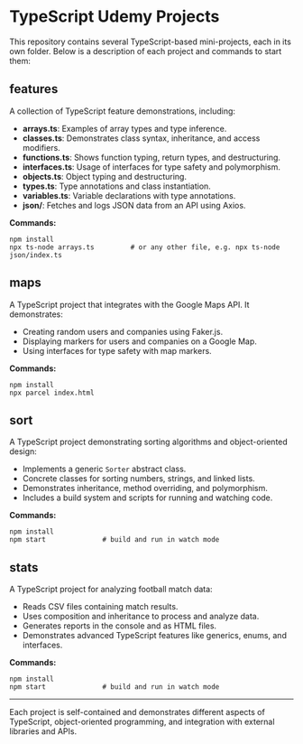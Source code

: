 # TypeScript Udemy Projects

This repository contains several TypeScript-based mini-projects, each in its own folder. Below is a description of each project and commands to start them:

## features

A collection of TypeScript feature demonstrations, including:

- **arrays.ts**: Examples of array types and type inference.
- **classes.ts**: Demonstrates class syntax, inheritance, and access modifiers.
- **functions.ts**: Shows function typing, return types, and destructuring.
- **interfaces.ts**: Usage of interfaces for type safety and polymorphism.
- **objects.ts**: Object typing and destructuring.
- **types.ts**: Type annotations and class instantiation.
- **variables.ts**: Variable declarations with type annotations.
- **json/**: Fetches and logs JSON data from an API using Axios.

**Commands:**

```
npm install
npx ts-node arrays.ts         # or any other file, e.g. npx ts-node json/index.ts
```

## maps

A TypeScript project that integrates with the Google Maps API. It demonstrates:

- Creating random users and companies using Faker.js.
- Displaying markers for users and companies on a Google Map.
- Using interfaces for type safety with map markers.

**Commands:**

```
npm install
npx parcel index.html
```

## sort

A TypeScript project demonstrating sorting algorithms and object-oriented design:

- Implements a generic `Sorter` abstract class.
- Concrete classes for sorting numbers, strings, and linked lists.
- Demonstrates inheritance, method overriding, and polymorphism.
- Includes a build system and scripts for running and watching code.

**Commands:**

```
npm install
npm start              # build and run in watch mode
```

## stats

A TypeScript project for analyzing football match data:

- Reads CSV files containing match results.
- Uses composition and inheritance to process and analyze data.
- Generates reports in the console and as HTML files.
- Demonstrates advanced TypeScript features like generics, enums, and interfaces.

**Commands:**

```
npm install
npm start              # build and run in watch mode
```

---

Each project is self-contained and demonstrates different aspects of TypeScript, object-oriented programming, and integration with external libraries and APIs.
